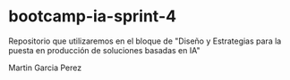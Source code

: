# bootcamp-ia-sprint-4
Repositorio que utilizaremos en el bloque de "Diseño y Estrategias para la puesta en producción de soluciones basadas en IA"

Martin Garcia Perez